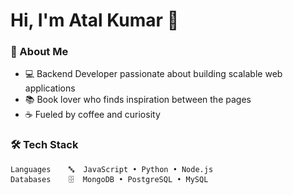 # Hi, I'm Atal Kumar 👋

### 🚀 About Me
- 💻 Backend Developer passionate about building scalable web applications
- 📚 Book lover who finds inspiration between the pages
- ☕ Fueled by coffee and curiosity
  
### 🛠️ Tech Stack
```
Languages    🔤  JavaScript • Python • Node.js
Databases    🗄️  MongoDB • PostgreSQL • MySQL  
```
